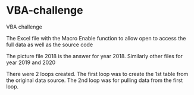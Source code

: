 # VBA-challenge
VBA challenge

The Excel file with the Macro Enable function to allow open to access the full data as well as the source code

The picture file 2018 is the answer for year 2018. Similarly other files for year 2019 and 2020

There were 2 loops created. The first loop was to create the 1st table from the original data source. The 2nd loop was for pulling data from the first loop.
